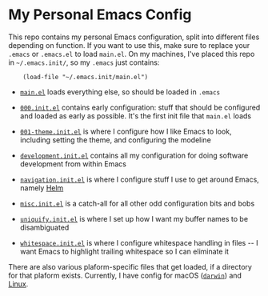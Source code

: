 My Personal Emacs Config
========================

This repo contains my personal Emacs configuration, split into
different files depending on function. If you want to use this, make
sure to replace your `.emacs` or `.emacs.el` to load `main.el`. On my
machines, I've placed this repo in `~/.emacs.init/`, so my `.emacs`
just contains:

```elisp
    (load-file "~/.emacs.init/main.el")
```

   - [`main.el`](main.el) loads everything else, so should be loaded
     in `.emacs`

   - [`000.init.el`](000.init.el) contains early configuration: stuff
     that should be configured and loaded as early as possible. It's
     the first init file that `main.el` loads

   - [`001-theme.init.el`](001-theme.init.el) is where I configure how
     I like Emacs to look, including setting the theme, and
     configuring the modeline

   - [`development.init.el`](development.init.el) contains all my
     configuration for doing software development from within Emacs

   - [`navigation.init.el`](navigation.init.el) is where I configure
     stuff I use to get around Emacs, namely
     [Helm](https://emacs-helm.github.io/helm/)

   - [`misc.init.el`](misc.init.el) is a catch-all for all other odd
     configuration bits and bobs

   - [`uniquify.init.el`](uniquify.init.el) is where I set up how I
     want my buffer names to be disambiguated

   - [`whitespace.init.el`](whitespace.init.el) is where I configure
     whitespace handling in files -- I want Emacs to highlight trailing
     whitespace so I can eliminate it

There are also various plaform-specific files that get loaded, if a
directory for that plaform exists. Currently, I have config for macOS
([`darwin`](darwin/)) and [Linux](linux/).

